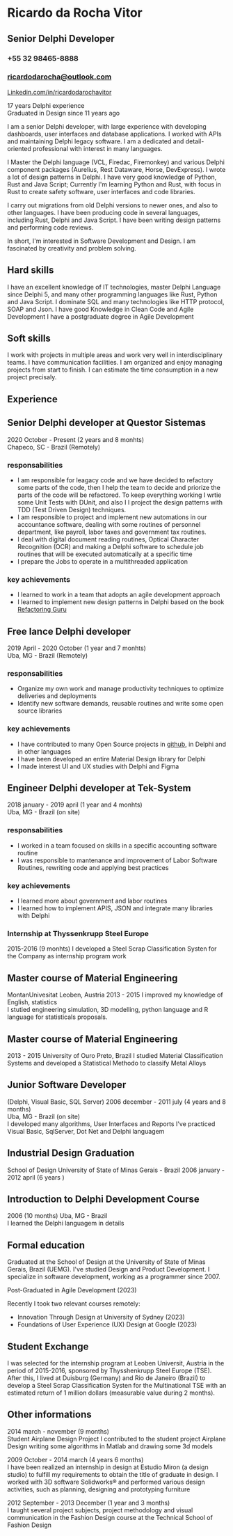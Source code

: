# Ricardo da Rocha Vitor

## **Senior Delphi Developer**

### +55 32 98465-8888

### ricardodarocha@outlook.com

[Linkedin.com/in/ricardodarochavitor](https://www.linkedin.com/in/ricardodarochavitor/)

17 years Delphi experience  
Graduated in Design since 11 years ago  

I am a senior Delphi developer, with large experience with developing dashboards, user interfaces and database applications.
I worked with APIs and maintaining Delphi legacy software. I am a dedicated and detail-oriented professional with interest in many
languages.

I Master the Delphi language (VCL, Firedac, Firemonkey) and
various Delphi component packages (Aurelius, Rest Dataware,
Horse, DevExpress). I wrote a lot of design patterns in Delphi.
I have very good knowledge of Python, Rust and Java Script;
Currently I'm learning Python and Rust, with focus in Rust to create safety software, user interfaces and code libraries.

I carry out migrations from old Delphi versions to newer ones, and
also to other languages. I have been producing code in several
languages, including Rust, Delphi and Java Script. I have been writing design
patterns and performing code reviews.

In short, I'm interested in Software Development and Design.
I am fascinated by creativity and problem solving.

## **Hard skills**

I have an excellent knowledge of IT technologies, master Delphi Language since Delphi 5, and many other programming
languages like Rust, Python and Java Script. I dominate SQL and many technologies like HTTP protocol, SOAP and
Json. I have good Knowledge in Clean Code and Agile Development
I have a postgraduate degree in Agile Development

## **Soft skills**

I work with projects in multiple areas and work very well in interdisciplinary teams. I have communication facilities. I am organized and enjoy managing projects from start to finish. I can estimate the time consumption in a new project precisaly.

<div style="page-break-after: always;"></div>

## Experience

## **Senior Delphi developer at Questor Sistemas**

2020 October - Present (2 years and 8 monhts)  
Chapeco, SC - Brazil (Remotely)  

### ****responsabilities****

- I am responsible for leagacy code and we have decided to refactory some parts of the code, then I help the team to decide and priorize the parts of the code will be refactored. To keep everything working I wrtie some Unit Tests with DUnit, and also I I project the design patterns with TDD (Test Driven Design) techniques.
- I am responsible to project and implement new automations in our accountance software, dealing with some routines of personnel department, like payroll, labor taxes and government tax routines.
- I deal with digital document reading routines, Optical Character Recognition (OCR) and making a Delphi software to schedule job routines that will be executed automatically at a specific time
- I prepare the Jobs to operate in a multithreaded application

### **key achievements**

- I learned to work in a team that adopts an agile development approach
- I learned to implement new design patterns in Delphi based on the book [Refactoring Guru](https://refactoring.guru/)

## **Free lance Delphi developer**

2019 April - 2020 October (1 year and 7 monhts)  
Uba, MG - Brazil  (Remotely)  

### **responsabilities**

- Organize my own work and manage productivity techniques to optimize deliveries and deployments
- Identify new software demands, reusable routines and write some open source libraries

### ****key achievements****

- I have contributed to many Open Source projects  in [github](https://github.com/ricardodarocha/inventory), in Delphi and in other languages
- I have been developed an entire Material Design library for Delphi
- I made interest UI and UX studies with Delphi and Figma


## **Engineer Delphi developer at Tek-System**

2018 january - 2019 april (1 year and 4 monhts)  
Uba, MG - Brazil  (on  site)  

### **responsabilities**

- I worked in a team focused on skills in a specific accounting software routine
- I was responsible to mantenance and improvement of Labor Software Routines, rewriting code and applying best practices

### **key achievements**

- I learned more about government and labor routines
- I learned how to implement APIS, JSON and integrate many libraries with Delphi


### **Internship at Thyssenkrupp Steel Europe**
2015-2016 (9 monhts)
I developed a Steel Scrap Classification Systen for the Company as internship program work

## Master course of Material Engineering
MontanUnivesitat Leoben, Austria
2013 - 2015
I improved my knowledge of English, statistics  
I stutied engineering simulation, 3D modelling, python language and R language for statisticals proposals.

## Master course of Material Engineering
2013 - 2015
University of Ouro Preto, Brazil
I studied Material Classification Systems and developed a Statistical Methodo to classify Metal Alloys

## Junior Software Developer
(Delphi, Visual Basic, SQL Server)
2006 december - 2011 july (4 years and 8 months)  
Uba, MG - Brazil  (on  site)  
I developed many algorithms, User Interfaces and Reports
I've practiced Visual Basic, SqlServer, Dot Net and Delphi languagem

## Industrial Design Graduation
School of Design
University of State of Minas Gerais - Brazil
2006 january - 2012 april (6 years )  

## Introduction to Delphi Development Course
2006  (10 months)
Uba, MG - Brazil  
I learned the Delphi languagem in details

<div style="page-break-after: always;"></div>

## Formal education

Graduated at the School of Design at the University of State of Minas Gerais, Brazil (UEMG). I've studied Design
and Product Development. I specialize in software development, working as a programmer since 2007.

Post-Graduated in Agile Development (2023)

Recently I took two relevant courses remotely:

- Innovation Through Design at University of Sydney (2023)
- Foundations of User Experience (UX) Design at Google (2023)

## Student Exchange

I was selected for the internship program at Leoben Universit,
Austria in the period of 2015-2016, sponsored by Thysshenkrupp Steel Europe (TSE). After this, I lived at Duisburg
(Germany) and Rio de Janeiro (Brazil) to develop a Steel
Scrap Classification Systen for the Multinational
TSE with an estimated return of 1 million
dollars (measurable value during 2 months).

## Other informations

2014 march - november (9 months)  
Student Airplane Design Project
I contributed to the student project Airplane Design writing some algorithms in Matlab and drawing some 3d models

2009 October - 2014 march  (4 years 6 months)  
I have been realized an internship in design at Estudio Miron (a design studio) to fulfill my requirements to obtain the title of graduate in design. I worked with 3D software Solidworks® and performed various design activities, such as planning, designing and prototyping furniture

2012 September - 2013 December (1 year and 3 months)  
I taught several project subjects, project methodology and visual communication in the Fashion Design course at the Technical School of Fashion Design
